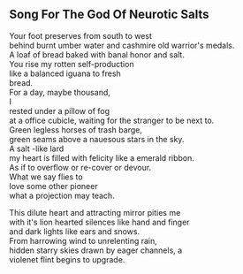 Song For The God Of Neurotic Salts
----------------------------------
Your foot preserves from south to west  
behind burnt umber water and cashmire old warrior's medals.  
A loaf of bread baked with banal honor and salt.  
You rise my rotten self-production  
like a balanced iguana to fresh  
bread.  
For a day, maybe thousand,  
I  
rested under a pillow of fog  
at a office cubicle, waiting for the stranger to be next to.  
Green legless horses of trash barge,  
green seams above a nauesous stars in the sky.  
A salt -like lard  
my heart is filled with felicity like a emerald ribbon.  
As if to overflow or re-cover or devour.  
What we say flies to  
love some other pioneer  
what a projection may teach.  
  
This dilute heart and attracting mirror pities me  
with it's lion hearted silences like hand and finger  
and dark lights like ears and snows.  
From harrowing wind to unrelenting rain,  
hidden starry skies drawn by eager channels, a  
violenet flint begins to upgrade.  
